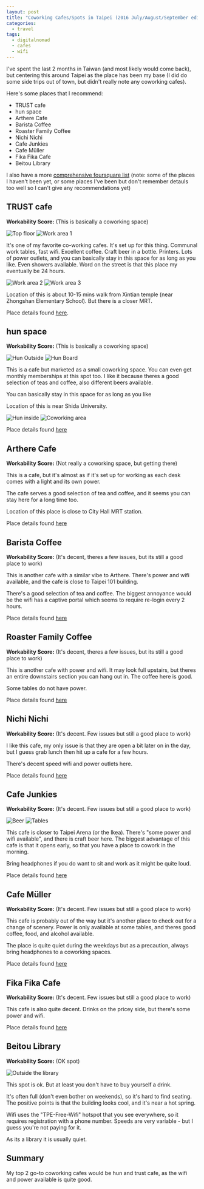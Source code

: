```yaml
---
layout: post
title: "Coworking Cafes/Spots in Taipei (2016 July/August/September edition)"
categories:
  - travel
tags:
  - digitalnomad
  - cafes
  - wifi
---
```


I've spent the last 2 months in Taiwan (and most likely would come back), but centering this around Taipei as the place has been my base (I did do some side trips out of town, but didn't really note any coworking cafes).

Here's some places that I recommend:

* TRUST cafe
* hun space
* Arthere Cafe
* Barista Coffee
* Roaster Family Coffee
* Nichi Nichi
* Cafe Junkies
* Cafe Müller
* Fika Fika Cafe
* Beitou Library

I also have a more [comprehensive foursquare list](https://foursquare.com/nolim1t/list/coworking-spaces--cafes) (note: some of the places I haven't been yet, or some places I've been but don't remember detauls too well so I can't give any recommendations yet)

## TRUST cafe
**Workability Score:** <i class="fa fa-star" aria-hidden="true"></i> <i class="fa fa-star" aria-hidden="true"></i> <i class="fa fa-star" aria-hidden="true"></i> <i class="fa fa-star" aria-hidden="true"></i> <i class="fa fa-star" aria-hidden="true"></i> (This is basically a coworking space)

![Top floor](https://images.itinerantfoodie.com/coworking-cafes-taipei-2016/tpe-coworking-trust-cafe-top-floor.png)
![Work area 1](https://images.itinerantfoodie.com/coworking-cafes-taipei-2016/tpe-coworking-trust-cafe-workarea1.png)

It's one of my favorite co-working cafes. It's set up for this thing. Communal work tables, fast wifi. Excellent coffee. Craft beer in a bottle. Printers. Lots of power outlets, and you can basically stay in this space for as long as you like. Even showers available. Word on the street is that this place my eventually be 24 hours.

![Work area 2](https://images.itinerantfoodie.com/coworking-cafes-taipei-2016/tpe-coworking-trust-cafe-workarea2.png)
![Work area 3](https://images.itinerantfoodie.com/coworking-cafes-taipei-2016/tpe-coworking-trust-cafe-workarea3.png)

Location of this is about 10-15 mins walk from Xintian temple (near Zhongshan Elementary School). But there is a closer MRT.

<i class="fa fa-map-marker" aria-hidden="true"></i> Place details found [here](https://foursquare.com/v/%E5%89%B5%E5%92%96%E5%95%A1-trust-caf%C3%A9/56e19ddd498eec34e53bb1fe).

## hun space
**Workability Score:** <i class="fa fa-star" aria-hidden="true"></i> <i class="fa fa-star" aria-hidden="true"></i> <i class="fa fa-star" aria-hidden="true"></i> <i class="fa fa-star" aria-hidden="true"></i> <i class="fa fa-star" aria-hidden="true"></i> (This is basically a coworking space)

![Hun Outside](https://images.itinerantfoodie.com/coworking-cafes-taipei-2016/tpe-coworking-hun-outside.png)
![Hun Board](https://images.itinerantfoodie.com/coworking-cafes-taipei-2016/tpe-coworking-hun-board.png)

This is a cafe but marketed as a small coworking space. You can even get monthly memberships at this spot too. I like it because theres a good selection of teas and coffee, also different beers available.

You can basically stay in this space for as long as you like

Location of this is near Shida University.

![Hun inside](https://images.itinerantfoodie.com/coworking-cafes-taipei-2016/tpe-coworking-hun-inside.png)
![Coworking area](https://images.itinerantfoodie.com/coworking-cafes-taipei-2016/tpe-coworking-hun-inside2.png)

<i class="fa fa-map-marker" aria-hidden="true"></i> Place details found [here](https://foursquare.com/v/%E6%B7%B7hun/4f8934eee4b0ab0c1ad238b8)


## Arthere Cafe
**Workability Score:** <i class="fa fa-star" aria-hidden="true"></i> <i class="fa fa-star" aria-hidden="true"></i> <i class="fa fa-star" aria-hidden="true"></i> <i class="fa fa-star" aria-hidden="true"></i> (Not really a coworking space, but getting there)

This is a cafe, but it's almost as if it's set up for working as each desk comes with a light and its own power.

The cafe serves a good selection of tea and coffee, and it seems you can stay here for a long time too.

Location of this place is close to City Hall MRT station.

<i class="fa fa-map-marker" aria-hidden="true"></i> Place details found [here](https://foursquare.com/v/%E4%B8%8A%E6%A8%93%E7%9C%8B%E7%9C%8B-arthere-cafe/500baa05e4b01f2d3de00def)

## Barista Coffee
**Workability Score:** <i class="fa fa-star" aria-hidden="true"></i> <i class="fa fa-star" aria-hidden="true"></i> <i class="fa fa-star" aria-hidden="true"></i> (It's decent, theres a few issues, but its still a good place to work)

This is another cafe with a similar vibe to Arthere. There's power and wifi available, and the cafe is close to Taipei 101 building.

There's a good selection of tea and coffee. The biggest annoyance would be the wifi has a captive portal which seems to require re-login every 2 hours.

<i class="fa fa-map-marker" aria-hidden="true"></i> Place details found [here](https://foursquare.com/v/%E8%A5%BF%E9%9B%85%E5%9C%96%E6%A5%B5%E5%93%81%E5%92%96%E5%95%A1-barista-coffee/4d7adf48d52d224b88e35e8e)

## Roaster Family Coffee
**Workability Score:** <i class="fa fa-star" aria-hidden="true"></i> <i class="fa fa-star" aria-hidden="true"></i> <i class="fa fa-star" aria-hidden="true"></i> (It's decent, theres a few issues, but its still a good place to work)

This is another cafe with power and wifi. It may look full upstairs, but theres an entire downstairs section you can hang out in. The coffee here is good.

Some tables do not have power.

<i class="fa fa-map-marker" aria-hidden="true"></i> Place details found [here](https://foursquare.com/v/%E7%83%98%E5%9F%B9%E8%80%85%E5%92%96%E5%95%A1-roaster-family-coffee/5089f3bce4b0702004d53dec)

## Nichi Nichi
**Workability Score:** <i class="fa fa-star" aria-hidden="true"></i> <i class="fa fa-star" aria-hidden="true"></i> <i class="fa fa-star" aria-hidden="true"></i>  (It's decent. Few issues but still a good place to work)

I like this cafe, my only issue is that they are open a bit later on in the day, but I guess grab lunch then hit up a cafe for a few hours.

There's decent speed wifi and power outlets here.

<i class="fa fa-map-marker" aria-hidden="true"></i> Place details found [here](https://foursquare.com/v/%E6%97%A5%E5%AD%90%E5%92%96%E5%95%A1-nichi-nichi/4d983092647d8cfaad53e93d)

## Cafe Junkies
**Workability Score:** <i class="fa fa-star" aria-hidden="true"></i> <i class="fa fa-star" aria-hidden="true"></i> <i class="fa fa-star" aria-hidden="true"></i> (It's decent. Few issues but still a good place to work)

![Beer](https://images.itinerantfoodie.com/coworking-cafes-taipei-2016/tpe-coworking-cafejunkies1.png)
![Tables](https://images.itinerantfoodie.com/coworking-cafes-taipei-2016/tpe-coworking-cafejunkies2.png)

This cafe is closer to Taipei Arena (or the Ikea). There's "some power and wifi available", and there is craft beer here. The biggest advantage of this cafe is that it opens early, so that you have a place to cowork in the morning.

Bring headphones if you do want to sit and work as it might be quite loud.

<i class="fa fa-map-marker" aria-hidden="true"></i> Place details found [here](https://foursquare.com/v/%E5%B0%8F%E7%A0%B4%E7%88%9B%E5%92%96%E5%95%A1%E9%A4%A8-cafe-junkies/4fcc1215e4b09949e473b57e)

## Cafe Müller
**Workability Score:** <i class="fa fa-star" aria-hidden="true"></i> <i class="fa fa-star" aria-hidden="true"></i> <i class="fa fa-star" aria-hidden="true"></i>  (It's decent. Few issues but still a good place to work)

This cafe is probably out of the way but it's another place to check out for a change of scenery. Power is only available at some tables, and theres good coffee, food, and alcohol available.

The place is quite quiet during the weekdays but as a precaution, always bring headphones to a coworking spaces.

<i class="fa fa-map-marker" aria-hidden="true"></i> Place details found [here](https://foursquare.com/v/%E7%A9%86%E5%8B%92%E5%92%96%E5%95%A1-caf%C3%A9-m%C3%BCller/4bb313d72397b7130db437b3)


## Fika Fika Cafe
**Workability Score:** <i class="fa fa-star" aria-hidden="true"></i> <i class="fa fa-star" aria-hidden="true"></i> <i class="fa fa-star" aria-hidden="true"></i>  (It's decent. Few issues but still a good place to work)

This cafe is also quite decent. Drinks on the pricey side, but there's some power and wifi.

<i class="fa fa-map-marker" aria-hidden="true"></i> Place details found [here](https://foursquare.com/v/fika-fika-cafe/50f01207e4b0270c404aeee7)

## Beitou Library
**Workability Score:** <i class="fa fa-star" aria-hidden="true"></i> <i class="fa fa-star" aria-hidden="true"></i> (OK  spot)

![Outside the library](https://images.itinerantfoodie.com/coworking-cafes-taipei-2016/tpe-coworking-beitou-library.png)

This spot is ok. But at least you don't have to buy yourself a drink.

It's often full (don't even bother on weekends), so it's hard to find seating. The positive points is that the building looks cool, and it's near a hot spring.

Wifi uses the "TPE-Free-Wifi" hotspot that you see everywhere, so it requires registration with a phone number. Speeds are very variable - but I guess you're not paying for it.

As its a library it is usually quiet.

## Summary

My top 2 go-to coworking cafes would be hun and trust cafe, as the wifi and power available is quite good.
